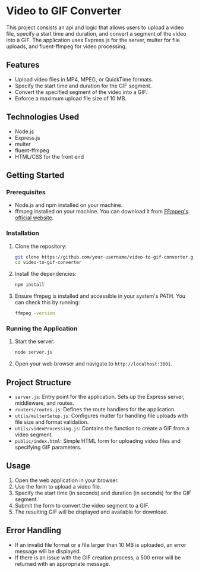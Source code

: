 # Video to GIF Converter

This project consists an api and logic that allows users to upload a video file, specify a start time and duration, and convert a segment of the video into a GIF. The application uses Express.js for the server, multer for file uploads, and fluent-ffmpeg for video processing.

## Features

- Upload video files in MP4, MPEG, or QuickTime formats.
- Specify the start time and duration for the GIF segment.
- Convert the specified segment of the video into a GIF.
- Enforce a maximum upload file size of 10 MB.

## Technologies Used

- Node.js
- Express.js
- multer
- fluent-ffmpeg
- HTML/CSS for the front end

## Getting Started

### Prerequisites

- Node.js and npm installed on your machine.
- ffmpeg installed on your machine. You can download it from [FFmpeg's official website](https://ffmpeg.org/download.html).

### Installation

1. Clone the repository:

   ```sh
   git clone https://github.com/your-username/video-to-gif-converter.git
   cd video-to-gif-converter
   ```

2. Install the dependencies:

   ```sh
   npm install
   ```

3. Ensure ffmpeg is installed and accessible in your system's PATH. You can check this by running:

   ```sh
   ffmpeg -version
   ```

### Running the Application

1. Start the server:

   ```sh
   node server.js
   ```

2. Open your web browser and navigate to `http://localhost:3001`.

## Project Structure

- `server.js`: Entry point for the application. Sets up the Express server, middleware, and routes.
- `routers/routes.js`: Defines the route handlers for the application.
- `utils/multerSetup.js`: Configures multer for handling file uploads with file size and format validation.
- `utils/videoProcessing.js`: Contains the function to create a GIF from a video segment.
- `public/index.html`: Simple HTML form for uploading video files and specifying GIF parameters.

## Usage

1. Open the web application in your browser.
2. Use the form to upload a video file.
3. Specify the start time (in seconds) and duration (in seconds) for the GIF segment.
4. Submit the form to convert the video segment to a GIF.
5. The resulting GIF will be displayed and available for download.

## Error Handling

- If an invalid file format or a file larger than 10 MB is uploaded, an error message will be displayed.
- If there is an issue with the GIF creation process, a 500 error will be returned with an appropriate message.



